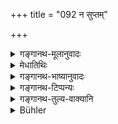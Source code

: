 +++
title = "092 न सुप्तम्"

+++

<details><summary>गङ्गानथ-मूलानुवादः</summary>

Nor one who is sleeping, nor him who is without his armour, nor one who is naked, nor one deprived of his weapons, nor one who is only looking on and not fighting, nor one who is engaged in fighting with ahother person;—(92)
</details>

<details><summary>मेधातिथिः</summary>

**न नग्नम्** । "न भग्नम्" इति वा पाठः । **विसन्नाहस्य** प्रतिषेधान् नग्नस्य प्राप्तिर् एव नास्ति । तेन शिरस्त्राणाद्यभावेनैकदेशेन नग्नतया नग्नो द्रष्टव्यः । भगस्यापि परावृत्तप्रतिषेधात् संमुखस्थो ऽपि, "त्वया सह न युध्येयम्" इति वक्ति, स नानुबन्धनीयो ऽवश्यं योद्धव्यम् इति । **नायुध्यमानं पश्यन्तं** । यः प्रेक्षक एव केवलः स न हन्तव्यः । यस् तु प्रेक्षते युध्यते च, न तत्र प्रतिषेधः । **परेण समागतः** । अन्येन सह युध्यमानो ऽन्येन न हन्तव्यः ॥ ७.९२ ॥
</details>

<details><summary>गङ्गानथ-भाष्यानुवादः</summary>

‘*Naked*’.—‘*Bhagnam*’, ‘broken’, ‘defeated’, is another reading. Fighting with one without hie arrows having been forbidden, there is no possibility of any one engaging a ‘*naked*’ person. Hence ‘nakedness’ should be taken as referring to that *partial* nakedness which consists in *being deprived of the turban or some such part of his armour*. As regards the ‘*broken*’ or ‘defeated’ man also,—since fighting with ‘one who has turned to flight’ is also forbidden (in 93),—it means that when the enemy who, though still facing his victorious foe, says ‘I shall not fight with you any longer’, he shall not be pressed to continue the fight.

‘*Nor one who is only looking on and not lighting*’;—the mere on-looker should not be struck; this prohibition however does not apply to the man who looks on, as well as fights.

‘*One engaged in fighting with another person*’;—a man who is fighting one person should not be struck by another.—(92)
</details>

<details><summary>गङ्गानथ-टिप्पन्यः</summary>

This verse is quoted in *Vīramitrodaya* (Rājanīti, p. 406);—and in
*Nītimayūkha* (p. 80).
</details>

<details><summary>गङ्गानथ-तुल्य-वाक्यानि</summary>

**(verses 7.91-93)  
**

See Comparative notes for [Verse
7.91].
</details>

<details><summary>Bühler</summary>

092	Nor one who sleeps, nor one who has lost his coat of mail, nor one who is naked, nor one who is disarmed, nor one who looks on without taking part in the fight, nor one who is fighting with another (foe);
</details>
